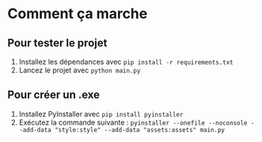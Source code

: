 # Comment ça marche 

## Pour tester le projet
1. Installez les dépendances avec `pip install -r requirements.txt`
2. Lancez le projet avec `python main.py`

## Pour créer un .exe
1. Installez PyInstaller avec `pip install pyinstaller`
2. Exécutez la commande suivante :
`pyinstaller --onefile --noconsole --add-data "style:style" --add-data "assets:assets" main.py`